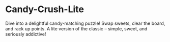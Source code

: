 # Candy-Crush-Lite
Dive into a delightful candy-matching puzzle! Swap sweets, clear the board, and rack up points. A lite version of the classic – simple, sweet, and seriously addictive!
